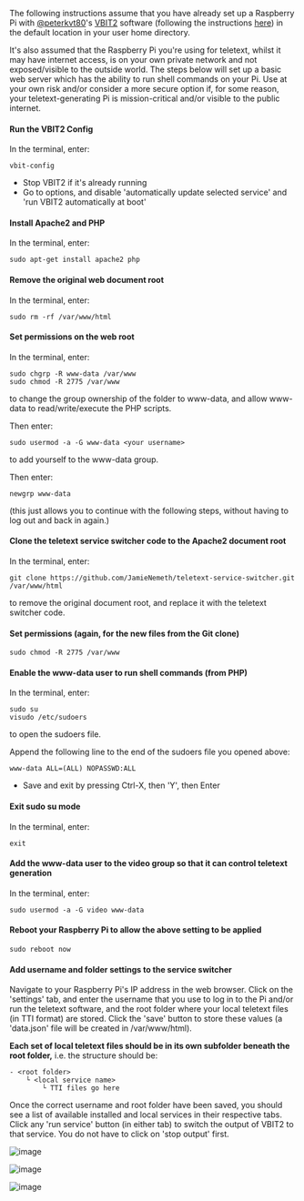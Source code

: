 
The following instructions assume that you have already set up a Raspberry Pi with [@peterkvt80](https://github.com/peterkvt80)'s [VBIT2](https://github.com/peterkvt80/vbit2) software (following the instructions [here](https://github.com/peterkvt80/vbit2/wiki#installing-vbit2)) in the default location in your user home directory.

It's also assumed that the Raspberry Pi you're using for teletext, whilst it may have internet access, is on your own private network and not exposed/visible to the outside world. The steps below will set up a basic web server which has the ability to run shell commands on your Pi. Use at your own risk and/or consider a more secure option if, for some reason, your teletext-generating Pi is mission-critical and/or visible to the public internet.

#### Run the VBIT2 Config
In the terminal, enter:
```
vbit-config

```
- Stop VBIT2 if it's already running
- Go to options, and disable 'automatically update selected service' and 'run VBIT2 automatically at boot'


#### Install Apache2 and PHP
In the terminal, enter:
```
sudo apt-get install apache2 php

```

#### Remove the original web document root
In the terminal, enter:
```
sudo rm -rf /var/www/html

```

#### Set permissions on the web root
In the terminal, enter:
```
sudo chgrp -R www-data /var/www
sudo chmod -R 2775 /var/www

```
to change the group ownership of the folder to www-data, and allow www-data to read/write/execute the PHP scripts.

Then enter:
```
sudo usermod -a -G www-data <your username>
```
to add yourself to the www-data group.

Then enter:
```
newgrp www-data

```
(this just allows you to continue with the following steps, without having to log out and back in again.)

#### Clone the teletext service switcher code to the Apache2 document root
In the terminal, enter:
```
git clone https://github.com/JamieNemeth/teletext-service-switcher.git /var/www/html

```
to remove the original document root, and replace it with the teletext switcher code.

#### Set permissions (again, for the new files from the Git clone)
```
sudo chmod -R 2775 /var/www

```

#### Enable the www-data user to run shell commands (from PHP)
In the terminal, enter:
```
sudo su
visudo /etc/sudoers

```
to open the sudoers file.

Append the following line to the end of the sudoers file you opened above:
```
www-data ALL=(ALL) NOPASSWD:ALL
```

- Save and exit by pressing Ctrl-X, then 'Y', then Enter

#### Exit sudo su mode
In the terminal, enter:
```
exit

```

#### Add the www-data user to the video group so that it can control teletext generation
In the terminal, enter:
```
sudo usermod -a -G video www-data

```

#### Reboot your Raspberry Pi to allow the above setting to be applied
```
sudo reboot now

```

#### Add username and folder settings to the service switcher

Navigate to your Raspberry Pi's IP address in the web browser. Click on the 'settings' tab, and enter the username that you use to log in to the Pi and/or run the teletext software, and the root folder where your local teletext files (in TTI format) are stored. Click the 'save' button to store these values (a 'data.json' file will be created in /var/www/html).

**Each set of local teletext files should be in its own subfolder beneath the root folder,** i.e. the structure should be:
```
- <root folder>
    └ <local service name>
        └ TTI files go here
```

Once the correct username and root folder have been saved, you should see a list of available installed and local services in their respective tabs. Click any 'run service' button (in either tab) to switch the output of VBIT2 to that service. You do not have to click on 'stop output' first.

![image](https://github.com/user-attachments/assets/85be8817-c260-4503-8ec5-e93cac49e4d9)

![image](https://github.com/user-attachments/assets/6f4aba1d-3f57-4dab-ae3c-6ce27367fd14)

![image](https://github.com/user-attachments/assets/6be0a7d9-d350-4759-82ae-e0812885548f)




